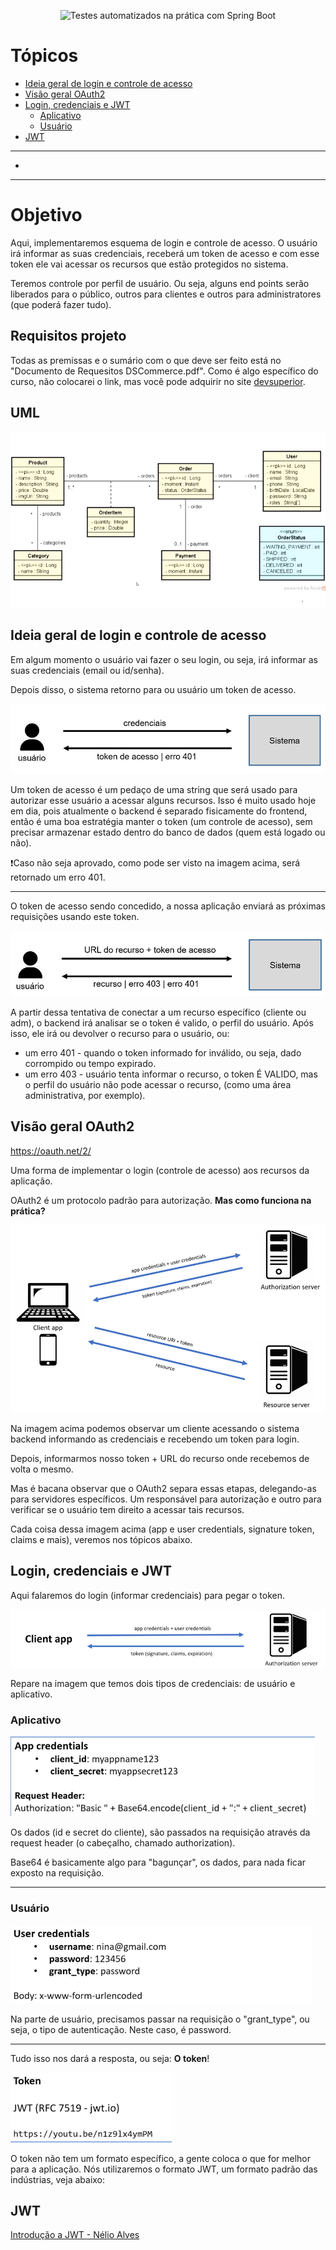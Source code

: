 <p align="center">
  <img src="https://img.shields.io/static/v1?label=SpringProfessional - Dev Superior&message=Login e Controle de Acesso&color=8257E5&labelColor=000000" alt="Testes automatizados na prática com Spring Boot" />
</p>


# Tópicos

- [Ideia geral de login e controle de acesso](#ideia-geral-de-login-e-controle-de-acesso)
- [Visão geral OAuth2](#visão-geral-oauth2)
- [Login, credenciais e JWT](#login-credenciais-e-jwt)
  - [Aplicativo](#aplicativo)
  - [Usuário](#usuário)
- [JWT](#jwt)

<hr>

- []()
<hr>


# Objetivo

Aqui, implementaremos esquema de login e controle de acesso. O usuário irá informar as suas credenciais, receberá um token
de acesso e com esse token ele vai acessar os recursos que estão protegidos no sistema.

Teremos controle por perfil de usuário. Ou seja, alguns end points serão liberados para o público, outros para clientes
e outros para administratores (que poderá fazer tudo).

## Requisitos projeto

Todas as premissas e o sumário com o que deve ser feito está no "Documento de Requesitos DSCommerce.pdf".
Como é algo específico do curso, não colocarei o link, mas você pode adquirir no site [devsuperior]().

## UML

![img.png](img.png)

## Ideia geral de login e controle de acesso

Em algum momento o usuário vai fazer o seu login, ou seja, irá informar as suas credenciais (email ou id/senha).

Depois disso, o sistema retorno para ou usuário um token de acesso.

![img_1.png](img_1.png)

Um token de acesso é um pedaço de uma string que será usado para autorizar esse usuário a acessar alguns recursos.
Isso é muito usado hoje em dia, pois atualmente o backend é separado fisicamente do frontend, então é uma boa estratégia
manter o token (um controle de acesso), sem precisar armazenar estado dentro do banco de dados (quem está logado ou não).

❗Caso não seja aprovado, como pode ser visto na imagem acima, será retornado um erro 401.
<hr>
O token de acesso sendo concedido, a nossa aplicação enviará as próximas requisições usando este token.

![img_2.png](img_2.png)

A partir dessa tentativa de conectar a um recurso específico (cliente ou adm), o backend irá analisar se o token é valido,
o perfil do usuário. Após isso, ele irá ou devolver o recurso para o usuário, ou:

- um erro 401 - quando o token informado for inválido, ou seja, dado corrompido ou tempo expirado.
- um erro 403 - usuário tenta informar o recurso, o token É VALIDO, mas o perfil do usuário não pode acessar o recurso,
(como uma área administrativa, por exemplo).

## Visão geral OAuth2

https://oauth.net/2/

Uma forma de implementar o login (controle de acesso) aos recursos da aplicação.

OAuth2 é um protocolo padrão para autorização. **Mas como funciona na prática?**

![img_3.png](img_3.png)

Na imagem acima podemos observar um cliente acessando o sistema backend informando as credenciais e recebendo um token
para login.

Depois, informarmos nosso token + URL do recurso onde recebemos de volta o mesmo.

Mas é bacana observar que o OAuth2 separa essas etapas, delegando-as para servidores específicos. Um responsável para
autorização e outro para verificar se o usuário tem direito a acessar tais recursos.

Cada coisa dessa imagem acima (app e user credentials, signature token, claims e mais), veremos nos tópicos abaixo.

## Login, credenciais e JWT

Aqui falaremos do login (informar credenciais) para pegar o token.

![img_4.png](img_4.png)

Repare na imagem que temos dois tipos de credenciais: de usuário e aplicativo.

### Aplicativo

![img_5.png](img_5.png)

Os dados (id e secret do cliente), são passados na requisição através da request header (o cabeçalho, chamado 
authorization).

Base64 é basicamente algo para "bagunçar", os dados, para nada ficar exposto na requisição.
<hr>

### Usuário

![img_6.png](img_6.png)

Na parte de usuário, precisamos passar na requisição o "grant_type", ou seja, o tipo de autenticação. Neste caso, é
password.
<hr>

Tudo isso nos dará a resposta, ou seja: **O token**!

![img_7.png](img_7.png)

O token não tem um formato específico, a gente coloca o que for melhor para a aplicação. Nós utilizaremos o formato
JWT, um formato padrão das indústrias, veja abaixo:

## JWT

[Introdução a JWT - Nélio Alves](https://www.youtube.com/watch?v=n1z9lx4ymPM)

